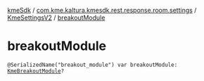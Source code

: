 [kmeSdk](../../index.md) / [com.kme.kaltura.kmesdk.rest.response.room.settings](../index.md) / [KmeSettingsV2](index.md) / [breakoutModule](./breakout-module.md)

# breakoutModule

`@SerializedName("breakout_module") var breakoutModule: `[`KmeBreakoutModule`](../-kme-breakout-module/index.md)`?`